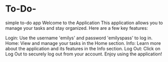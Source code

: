 # To-Do-
simple to-do app 
Welcome to the Application
This application allows you to manage your tasks and stay organized. Here are a few key features:

Login: Use the username 'emilys' and password 'emilyspass' to log in.
Home: View and manage your tasks in the Home section.
Info: Learn more about the application and its features in the Info section.
Log Out: Click on Log Out to securely log out from your account.
Enjoy using the application!
